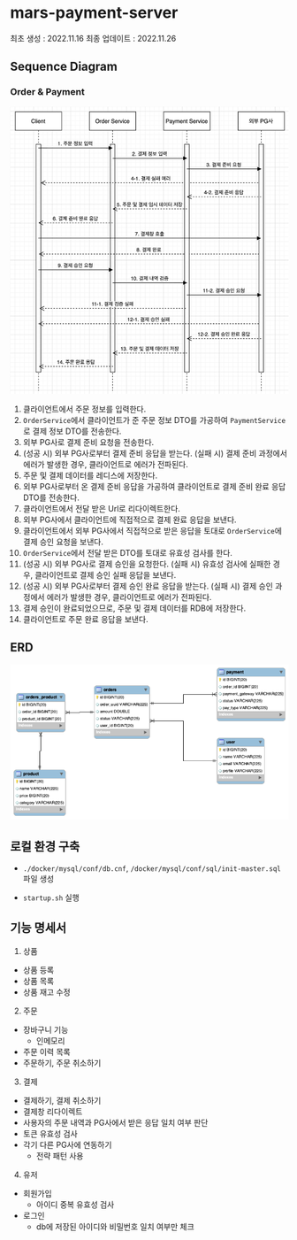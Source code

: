 # mars-payment-server

최초 생성 : 2022.11.16
최종 업데이트 : 2022.11.26

## Sequence Diagram

### Order & Payment

![주문, 결제 시퀀스 다이어그램](img/Order_Payment_Sequence_Diagram.png)

1. 클라이언트에서 주문 정보를 입력한다.
2. `OrderService`에서 클라이언트가 준 주문 정보 DTO를 가공하여 `PaymentService`로 결제 정보 DTO를 전송한다.
3. 외부 PG사로 결제 준비 요청을 전송한다.
4. (성공 시) 외부 PG사로부터 결제 준비 응답을 받는다.
   (실패 시) 결제 준비 과정에서 에러가 발생한 경우, 클라이언트로 에러가 전파된다.
5. 주문 및 결제 데이터를 레디스에 저장한다.
6. 외부 PG사로부터 온 결제 준비 응답을 가공하여 클라이언트로 결제 준비 완료 응답 DTO를 전송한다.
7. 클라이언트에서 전달 받은 Url로 리다이렉트한다.
8. 외부 PG사에서 클라이언트에 직접적으로 결제 완료 응답을 보낸다.
9. 클라이언트에서 외부 PG사에서 직접적으로 받은 응답을 토대로 `OrderService`에 결제 승인 요청을 보낸다.
10. `OrderService`에서 전달 받은 DTO를 토대로 유효성 검사를 한다.
11. (성공 시) 외부 PG사로 결제 승인을 요청한다.
    (실패 시) 유효성 검사에 실패한 경우, 클라이언트로 결제 승인 실패 응답을 보낸다.
12. (성공 시) 외부 PG사로부터 결제 승인 완료 응답을 받는다.
    (실패 시) 결제 승인 과정에서 에러가 발생한 경우, 클라이언트로 에러가 전파된다.
13. 결제 승인이 완료되었으므로, 주문 및 결제 데이터를 RDB에 저장한다.
14. 클라이언트로 주문 완료 응답을 보낸다.

## ERD

![erd](img/ERD_221123.png)

## 로컬 환경 구축

- `./docker/mysql/conf/db.cnf`, `/docker/mysql/conf/sql/init-master.sql` 파일 생성

- `startup.sh` 실행

## 기능 명세서

1. 상품

- 상품 등록
- 상품 목록
- 상품 재고 수정

2. 주문

- 장바구니 기능
  - 인메모리
- 주문 이력 목록
- 주문하기, 주문 취소하기

3. 결제

- 결제하기, 결제 취소하기
- 결제창 리다이렉트
- 사용자의 주문 내역과 PG사에서 받은 응답 일치 여부 판단
- 토큰 유효성 검사
- 각기 다른 PG사에 연동하기
  - 전략 패턴 사용

4. 유저

- 회원가입
  - 아이디 중복 유효성 검사
- 로그인
  - db에 저장된 아이디와 비밀번호 일치 여부만 체크
